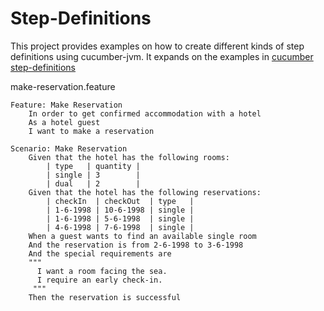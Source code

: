 Step-Definitions
================

This project provides examples on how to create different 
kinds of step definitions using cucumber-jvm.
It expands on the examples in [cucumber step-definitions](http://cukes.info/step-definitions.html)

make-reservation.feature
```
Feature: Make Reservation
	In order to get confirmed accommodation with a hotel
	As a hotel guest 
	I want to make a reservation

Scenario: Make Reservation
	Given that the hotel has the following rooms:
		| type   | quantity |	
		| single | 3        |	
		| dual   | 2        |	
	Given that the hotel has the following reservations:
	    | checkIn  | checkOut  | type   |
		| 1-6-1998 | 10-6-1998 | single |
		| 1-6-1998 | 5-6-1998  | single |
		| 4-6-1998 | 7-6-1998  | single |
	When a guest wants to find an available single room 
	And the reservation is from 2-6-1998 to 3-6-1998
	And the special requirements are 
	"""
	  I want a room facing the sea.
	  I require an early check-in.
	 """
	Then the reservation is successful
````


